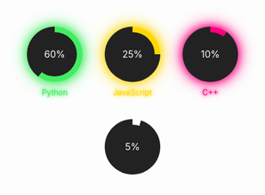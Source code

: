 <div style="display: flex; justify-content: center; gap: 20px; flex-wrap: wrap; margin: 20px;">
  <div style="display: flex; flex-direction: column; align-items: center; position: relative; margin: 10px;">
    <div style="--size: 100px; --bg: #222; width: var(--size); height: var(--size); border-radius: 50%; background: conic-gradient(#43ec63 calc(60 * 1%), var(--bg) 0); position: relative; box-shadow: 0 0 15px #43ec63, 0 0 30px #43ec63;">
      <div style="content: ''; position: absolute; width: 80%; height: 80%; background: var(--bg); border-radius: 50%; top: 10%; left: 10%;"></div>
      <div style="font-size: 1.2em; color: #fff; position: absolute; top: 50%; left: 50%; transform: translate(-50%, -50%); z-index: 1;">60%</div>
    </div>
    <div style="margin-top: 10px; color: #43ec63; font-size: 1em; text-shadow: 0 0 5px #43ec63, 0 0 10px #43ec63;">Python</div>
  </div>

  <div style="display: flex; flex-direction: column; align-items: center; position: relative; margin: 10px;">
    <div style="--size: 100px; --bg: #222; width: var(--size); height: var(--size); border-radius: 50%; background: conic-gradient(#ffd700 calc(25 * 1%), var(--bg) 0); position: relative; box-shadow: 0 0 15px #ffd700, 0 0 30px #ffd700;">
      <div style="content: ''; position: absolute; width: 80%; height: 80%; background: var(--bg); border-radius: 50%; top: 10%; left: 10%;"></div>
      <div style="font-size: 1.2em; color: #fff; position: absolute; top: 50%; left: 50%; transform: translate(-50%, -50%); z-index: 1;">25%</div>
    </div>
    <div style="margin-top: 10px; color: #ffd700; font-size: 1em; text-shadow: 0 0 5px #ffd700, 0 0 10px #ffd700;">JavaScript</div>
  </div>

  <div style="display: flex; flex-direction: column; align-items: center; position: relative; margin: 10px;">
    <div style="--size: 100px; --bg: #222; width: var(--size); height: var(--size); border-radius: 50%; background: conic-gradient(#ff007f calc(10 * 1%), var(--bg) 0); position: relative; box-shadow: 0 0 15px #ff007f, 0 0 30px #ff007f;">
      <div style="content: ''; position: absolute; width: 80%; height: 80%; background: var(--bg); border-radius: 50%; top: 10%; left: 10%;"></div>
      <div style="font-size: 1.2em; color: #fff; position: absolute; top: 50%; left: 50%; transform: translate(-50%, -50%); z-index: 1;">10%</div>
    </div>
    <div style="margin-top: 10px; color: #ff007f; font-size: 1em; text-shadow: 0 0 5px #ff007f, 0 0 10px #ff007f;">C++</div>
  </div>

  <div style="display: flex; flex-direction: column; align-items: center; position: relative; margin: 10px;">
    <div style="--size: 100px; --bg: #222; width: var(--size); height: var(--size); border-radius: 50%; background: conic-gradient(#ffffff calc(5 * 1%), var(--bg) 0); position: relative; box-shadow: 0 0 15px #ffffff, 0 0 30px #ffffff;">
      <div style="content: ''; position: absolute; width: 80%; height: 80%; background: var(--bg); border-radius: 50%; top: 10%; left: 10%;"></div>
      <div style="font-size: 1.2em; color: #fff; position: absolute; top: 50%; left: 50%; transform: translate(-50%, -50%); z-index: 1;">5%</div>
    </div>
    <div style="margin-top: 10px; color: #ffffff; font-size: 1em; text-shadow: 0 0 5px #ffffff, 0 0 10px #ffffff;">Other</div>
  </div>
</div>
